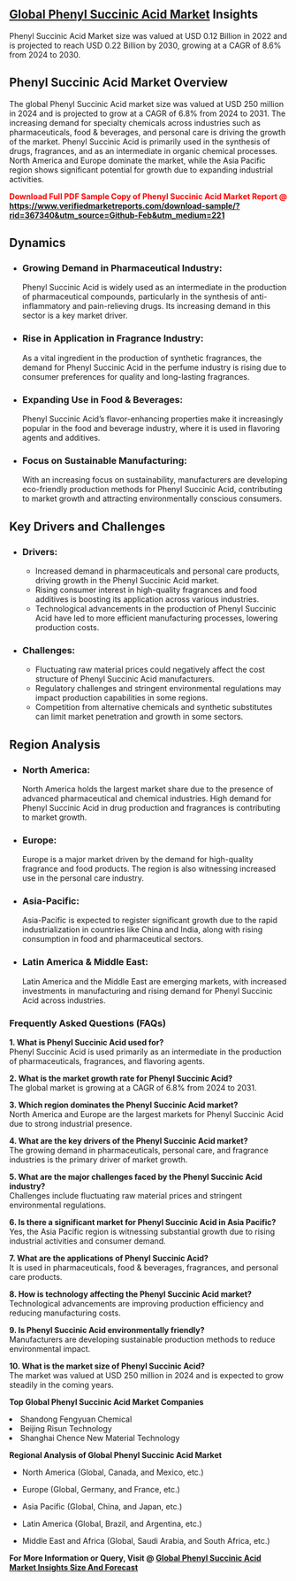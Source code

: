 <h2><a href="https://www.verifiedmarketreports.com/download-sample/?rid=367340&amp;utm_source=Github&amp;utm_medium=221" target="_blank">Global Phenyl Succinic Acid Market</a> Insights</h2><p>Phenyl Succinic Acid Market size was valued at USD 0.12 Billion in 2022 and is projected to reach USD 0.22 Billion by 2030, growing at a CAGR of 8.6% from 2024 to 2030.</p><p><h2>Phenyl Succinic Acid Market Overview</h2> <p>The global Phenyl Succinic Acid market size was valued at USD 250 million in 2024 and is projected to grow at a CAGR of 6.8% from 2024 to 2031. The increasing demand for specialty chemicals across industries such as pharmaceuticals, food & beverages, and personal care is driving the growth of the market. Phenyl Succinic Acid is primarily used in the synthesis of drugs, fragrances, and as an intermediate in organic chemical processes. North America and Europe dominate the market, while the Asia Pacific region shows significant potential for growth due to expanding industrial activities.</p> <p><strong><p><span class=""><span style="color: #ff0000;"><strong>Download Full PDF Sample Copy of Phenyl Succinic Acid Market Report</strong> @ </span><a href="https://www.verifiedmarketreports.com/download-sample/?rid=367340&amp;utm_source=Github-Feb&amp;utm_medium=221" target="_blank">https://www.verifiedmarketreports.com/download-sample/?rid=367340&amp;utm_source=Github-Feb&amp;utm_medium=221</a></span></p></strong></p> <h2>Dynamics</h2> <ul> <li><h3>Growing Demand in Pharmaceutical Industry:</h3> Phenyl Succinic Acid is widely used as an intermediate in the production of pharmaceutical compounds, particularly in the synthesis of anti-inflammatory and pain-relieving drugs. Its increasing demand in this sector is a key market driver.</li> <li><h3>Rise in Application in Fragrance Industry:</h3> As a vital ingredient in the production of synthetic fragrances, the demand for Phenyl Succinic Acid in the perfume industry is rising due to consumer preferences for quality and long-lasting fragrances.</li> <li><h3>Expanding Use in Food & Beverages:</h3> Phenyl Succinic Acid’s flavor-enhancing properties make it increasingly popular in the food and beverage industry, where it is used in flavoring agents and additives.</li> <li><h3>Focus on Sustainable Manufacturing:</h3> With an increasing focus on sustainability, manufacturers are developing eco-friendly production methods for Phenyl Succinic Acid, contributing to market growth and attracting environmentally conscious consumers.</li> </ul> <h2>Key Drivers and Challenges</h2> <ul> <li><h3>Drivers:</h3> <ul> <li>Increased demand in pharmaceuticals and personal care products, driving growth in the Phenyl Succinic Acid market.</li> <li>Rising consumer interest in high-quality fragrances and food additives is boosting its application across various industries.</li> <li>Technological advancements in the production of Phenyl Succinic Acid have led to more efficient manufacturing processes, lowering production costs.</li> </ul> </li> <li><h3>Challenges:</h3> <ul> <li>Fluctuating raw material prices could negatively affect the cost structure of Phenyl Succinic Acid manufacturers.</li> <li>Regulatory challenges and stringent environmental regulations may impact production capabilities in some regions.</li> <li>Competition from alternative chemicals and synthetic substitutes can limit market penetration and growth in some sectors.</li> </ul> </li> </ul> <h2>Region Analysis</h2> <ul> <li><h3>North America:</h3> North America holds the largest market share due to the presence of advanced pharmaceutical and chemical industries. High demand for Phenyl Succinic Acid in drug production and fragrances is contributing to market growth.</li> <li><h3>Europe:</h3> Europe is a major market driven by the demand for high-quality fragrance and food products. The region is also witnessing increased use in the personal care industry.</li> <li><h3>Asia-Pacific:</h3> Asia-Pacific is expected to register significant growth due to the rapid industrialization in countries like China and India, along with rising consumption in food and pharmaceutical sectors.</li> <li><h3>Latin America & Middle East:</h3> Latin America and the Middle East are emerging markets, with increased investments in manufacturing and rising demand for Phenyl Succinic Acid across industries.</li> </ul> <h3>Frequently Asked Questions (FAQs)</h3> <p><strong>1. What is Phenyl Succinic Acid used for?</strong><br>Phenyl Succinic Acid is used primarily as an intermediate in the production of pharmaceuticals, fragrances, and flavoring agents.</p> <p><strong>2. What is the market growth rate for Phenyl Succinic Acid?</strong><br>The global market is growing at a CAGR of 6.8% from 2024 to 2031.</p> <p><strong>3. Which region dominates the Phenyl Succinic Acid market?</strong><br>North America and Europe are the largest markets for Phenyl Succinic Acid due to strong industrial presence.</p> <p><strong>4. What are the key drivers of the Phenyl Succinic Acid market?</strong><br>The growing demand in pharmaceuticals, personal care, and fragrance industries is the primary driver of market growth.</p> <p><strong>5. What are the major challenges faced by the Phenyl Succinic Acid industry?</strong><br>Challenges include fluctuating raw material prices and stringent environmental regulations.</p> <p><strong>6. Is there a significant market for Phenyl Succinic Acid in Asia Pacific?</strong><br>Yes, the Asia Pacific region is witnessing substantial growth due to rising industrial activities and consumer demand.</p> <p><strong>7. What are the applications of Phenyl Succinic Acid?</strong><br>It is used in pharmaceuticals, food & beverages, fragrances, and personal care products.</p> <p><strong>8. How is technology affecting the Phenyl Succinic Acid market?</strong><br>Technological advancements are improving production efficiency and reducing manufacturing costs.</p> <p><strong>9. Is Phenyl Succinic Acid environmentally friendly?</strong><br>Manufacturers are developing sustainable production methods to reduce environmental impact.</p> <p><strong>10. What is the market size of Phenyl Succinic Acid?</strong><br>The market was valued at USD 250 million in 2024 and is expected to grow steadily in the coming years.</p> </p><p><strong>Top Global Phenyl Succinic Acid Market Companies</strong></p><div data-test-id=""><p><li>Shandong Fengyuan Chemical</li><li> Beijing Risun Technology</li><li> Shanghai Chence New Material Technology</li></p><div><strong>Regional Analysis of&nbsp;Global Phenyl Succinic Acid Market</strong></div><ul><li dir="ltr"><p dir="ltr">North America&nbsp;(Global, Canada, and Mexico, etc.)</p></li><li dir="ltr"><p dir="ltr">Europe (Global, Germany, and France, etc.)</p></li><li dir="ltr"><p dir="ltr">Asia Pacific&nbsp;(Global, China, and Japan, etc.)</p></li><li dir="ltr"><p dir="ltr">Latin America&nbsp;(Global, Brazil, and Argentina, etc.)</p></li><li dir="ltr">Middle East and Africa&nbsp;(Global, Saudi Arabia, and South Africa, etc.)</li></ul><p><strong>For More Information or Query, Visit @&nbsp;</strong><strong><a href="https://www.verifiedmarketreports.com/product/phenyl-succinic-acid-market/?utm_source=Github&amp;utm_medium=221" target="_blank">Global Phenyl Succinic Acid Market Insights Size And Forecast</a></strong></p></div>

